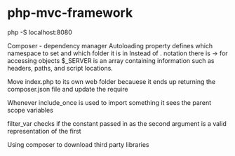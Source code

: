 # php-mvc-framework

php -S localhost:8080

Composer - dependency manager
Autoloading property defines which namespace to set and which folder it is in
Instead of . notation there is -> for accessing objects
$_SERVER is an array containing information such as headers, paths, and script locations.

Move index.php to its own web folder becauese it ends up returning the composer.json file and update the require

Whenever include_once is used to import something it sees the parent scope variables

filter_var checks if the constant passed in as the second argument is a valid representation of the first

Using composer to download third party libraries
